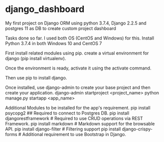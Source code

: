 # django_dashboard
My first project on Django ORM using python 3.7.4, Django 2.2.5 and postgres 11 as DB to create custom project dashboard

Tasks done so far. I used both OS (CentOS and Windows) for this.
Install Python 3.7.4 in both Windows 10 and CentOS 7

First install related modules using pip.
create a virtual environment for django (pip install virtualenv).

Once the environment is ready, activate it using the activate command.

Then use pip to install django.

Once installed, use django-admin to create your base project and then create your application.
django-admin startproject <project_name>
python manage.py startapp <app_name>

Additional Modules to be installed for the app's requirement.
pip install psycopg2    ## Required to connect to Postgres DB.
pip install djangorestframework   # Required to use CRUD operations via REST Framework.
pip install markdown       # Markdown support for the browsable API.
pip install django-filter  # Filtering support
pip install django-crispy-forms  # Additional requirement to use Bootstrap in Django.
